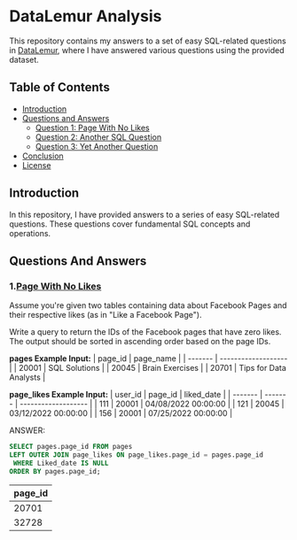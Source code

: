 # DataLemur Analysis

This repository contains my answers to a set of easy SQL-related questions in [DataLemur](https://datalemur.com/), where I have answered various questions using the provided dataset.

## Table of Contents

- [Introduction](#introduction)
- [Questions and Answers](#questions-and-answers)
  - [Question 1: Page With No Likes](#-1.Page-With-No-Likes)
  - [Question 2: Another SQL Question](#question-2-another-sql-question)
  - [Question 3: Yet Another Question](#question-3-yet-another-question)
- [Conclusion](#conclusion)
- [License](#license)

## Introduction

In this repository, I have provided answers to a series of easy SQL-related questions. These questions cover fundamental SQL concepts and operations.

## Questions And Answers

### 1.[Page With No Likes](https://datalemur.com/questions/sql-page-with-no-likes)

Assume you're given two tables containing data about Facebook Pages and their respective likes (as in "Like a Facebook Page").

Write a query to return the IDs of the Facebook pages that have zero likes. The output should be sorted in ascending order based on the page IDs.

  **pages Example Input:**
  | page_id | page_name           |
  | ------- | ------------------- |
  | 20001   | SQL Solutions       |
  | 20045   | Brain Exercises     |
  | 20701   | Tips for Data Analysts |
 
  **page_likes Example Input:**
  | user_id | page_id | liked_date          |
  | ------- | ------- | ------------------- |
  | 111     | 20001   | 04/08/2022 00:00:00 |
  | 121     | 20045   | 03/12/2022 00:00:00 |
  | 156     | 20001   | 07/25/2022 00:00:00 |


ANSWER:


```sql
SELECT pages.page_id FROM pages 
LEFT OUTER JOIN page_likes ON page_likes.page_id = pages.page_id
 WHERE Liked_date IS NULL
ORDER BY pages.page_id;
```

| page_id |
| ------- |
| 20701   |
| 32728   |

